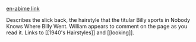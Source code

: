 [en-abime link](https://www.en-abime.com/1910s-hairstyles)

Describes the slick back, the hairstyle that the titular Billy sports in Nobody Knows Where Billy Went. William appears to comment on the page as you read it. Links to [[1940's Hairstyles]] and [[looking]].